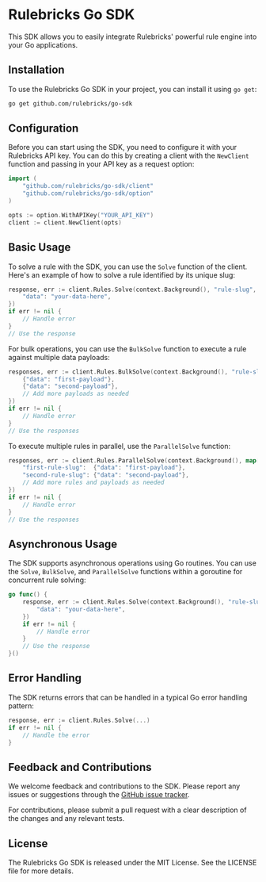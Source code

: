 # Rulebricks Go SDK

This SDK allows you to easily integrate Rulebricks' powerful rule engine into your Go applications.

## Installation

To use the Rulebricks Go SDK in your project, you can install it using `go get`:

```sh
go get github.com/rulebricks/go-sdk
```

## Configuration

Before you can start using the SDK, you need to configure it with your Rulebricks API key. You can do this by creating a client with the `NewClient` function and passing in your API key as a request option:

```go
import (
    "github.com/rulebricks/go-sdk/client"
    "github.com/rulebricks/go-sdk/option"
)

opts := option.WithAPIKey("YOUR_API_KEY")
client := client.NewClient(opts)
```

## Basic Usage

To solve a rule with the SDK, you can use the `Solve` function of the client. Here's an example of how to solve a rule identified by its unique slug:

```go
response, err := client.Rules.Solve(context.Background(), "rule-slug", map[string]interface{}{
    "data": "your-data-here",
})
if err != nil {
    // Handle error
}
// Use the response
```

For bulk operations, you can use the `BulkSolve` function to execute a rule against multiple data payloads:

```go
responses, err := client.Rules.BulkSolve(context.Background(), "rule-slug", []map[string]interface{}{
    {"data": "first-payload"},
    {"data": "second-payload"},
    // Add more payloads as needed
})
if err != nil {
    // Handle error
}
// Use the responses
```

To execute multiple rules in parallel, use the `ParallelSolve` function:

```go
responses, err := client.Rules.ParallelSolve(context.Background(), map[string]interface{}{
    "first-rule-slug":  {"data": "first-payload"},
    "second-rule-slug": {"data": "second-payload"},
    // Add more rules and payloads as needed
})
if err != nil {
    // Handle error
}
// Use the responses
```

## Asynchronous Usage

The SDK supports asynchronous operations using Go routines. You can use the `Solve`, `BulkSolve`, and `ParallelSolve` functions within a goroutine for concurrent rule solving:

```go
go func() {
    response, err := client.Rules.Solve(context.Background(), "rule-slug", map[string]interface{}{
        "data": "your-data-here",
    })
    if err != nil {
        // Handle error
    }
    // Use the response
}()
```

## Error Handling

The SDK returns errors that can be handled in a typical Go error handling pattern:

```go
response, err := client.Rules.Solve(...)
if err != nil {
    // Handle the error
}
```

## Feedback and Contributions

We welcome feedback and contributions to the SDK. Please report any issues or suggestions through the [GitHub issue tracker](https://github.com/rulebricks/go-sdk/issues).

For contributions, please submit a pull request with a clear description of the changes and any relevant tests.

## License

The Rulebricks Go SDK is released under the MIT License. See the LICENSE file for more details.
